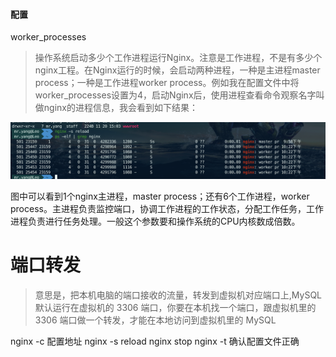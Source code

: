 
#### 配置
worker_processes
> 操作系统启动多少个工作进程运行Nginx。注意是工作进程，不是有多少个nginx工程。在Nginx运行的时候，会启动两种进程，一种是主进程master process；一种是工作进程worker process。例如我在配置文件中将worker_processes设置为4，启动Nginx后，使用进程查看命令观察名字叫做nginx的进程信息，我会看到如下结果：

![1.png](./imgs/nginx/1.png)

图中可以看到1个nginx主进程，master process；还有6个工作进程，worker process。主进程负责监控端口，协调工作进程的工作状态，分配工作任务，工作进程负责进行任务处理。一般这个参数要和操作系统的CPU内核数成倍数。

# 端口转发
> 意思是，把本机电脑的端口接收的流量，转发到虚拟机对应端口上,MySQL 默认运行在虚拟机的 3306 端口，你要在本机找一个端口，跟虚拟机里的 3306 端口做一个转发，才能在本地访问到虚拟机里的 MySQL

nginx -c 配置地址
nginx -s reload
nginx stop
nginx -t 确认配置文件正确
